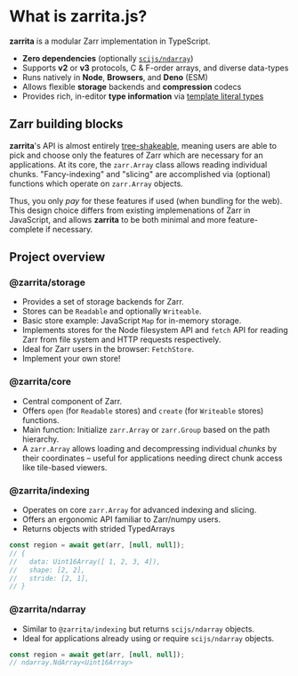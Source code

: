 # What is zarrita.js?

**zarrita** is a modular Zarr implementation in TypeScript.

- **Zero dependencies** (optionally
  [`scijs/ndarray`](https://github.com/scijs/ndarray))
- Supports **v2** or **v3** protocols, C & F-order arrays, and diverse data-types
- Runs natively in **Node**, **Browsers**, and **Deno** (ESM)
- Allows flexible **storage** backends and **compression** codecs
- Provides rich, in-editor **type information** via [template literal types](https://www.typescriptlang.org/docs/handbook/2/template-literal-types.html)

## Zarr building blocks

**zarrita**'s API is almost entirely
[tree-shakeable](https://developer.mozilla.org/en-US/docs/Glossary/Tree_shaking),
meaning users are able to pick and choose only the features of Zarr which are
necessary for an applications. At its core, the `zarr.Array` class allows
reading individual chunks. "Fancy-indexing" and "slicing" are accomplished via
(optional) functions which operate on `zarr.Array` objects.

Thus, you only _pay_ for these features if used (when bundling for the web).
This design choice differs from existing implemenations of Zarr in JavaScript,
and allows **zarrita** to be both minimal and more feature-complete if
necessary.

## Project overview

### @zarrita/storage

- Provides a set of storage backends for Zarr.
- Stores can be `Readable` and optionally `Writeable`.
- Basic store example: JavaScript `Map` for in-memory storage.
- Implements stores for the Node filesystem API and `fetch` API for reading Zarr from file system and HTTP requests respectively.
- Ideal for Zarr users in the browser: `FetchStore`.
- Implement your own store!

### @zarrita/core

- Central component of Zarr.
- Offers `open` (for `Readable` stores) and `create` (for `Writeable` stores) functions.
- Main function: Initialize `zarr.Array` or `zarr.Group` based on the path hierarchy.
- A `zarr.Array` allows loading and decompressing individual _chunks_ by their coordinates – useful for applications needing direct chunk access like tile-based viewers.

### @zarrita/indexing

- Operates on core `zarr.Array` for advanced indexing and slicing.
- Offers an ergonomic API familiar to Zarr/numpy users.
- Returns objects with strided TypedArrays

```javascript
const region = await get(arr, [null, null]);
// {
//   data: Uint16Array([ 1, 2, 3, 4]),
//   shape: [2, 2],
//   stride: [2, 1],
// }
```

### @zarrita/ndarray

- Similar to `@zarrita/indexing` but returns `scijs/ndarray` objects.
- Ideal for applications already using or require `scijs/ndarray` objects.

```javascript
const region = await get(arr, [null, null]);
// ndarray.NdArray<Uint16Array>
```
